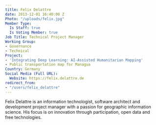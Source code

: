 ```yaml
---
title: Felix Delattre
date: 2013-12-01 16:40:00 Z
Photo: "/uploads/felix.jpg"
Member Type:
  Is Staff: true
  Is Voting Member: true
Job Title: Technical Project Manager
Working Group:
- Governance
- Technical
Project:
- 'Integrating Deep Learning: AI-Assisted Humanitarian Mapping'
- Public transportation map for Managua
Country: Germany
Social Media (Full URL):
  Website: https://felix.delattre.de
redirect_from:
- "/users/felix_delattre"
---
```


<p>Felix Delattre is an information technologist, software architect and development project manager with a passion for geographic information science. His focus is on innovation through participation, open data and free technologies.</p>
